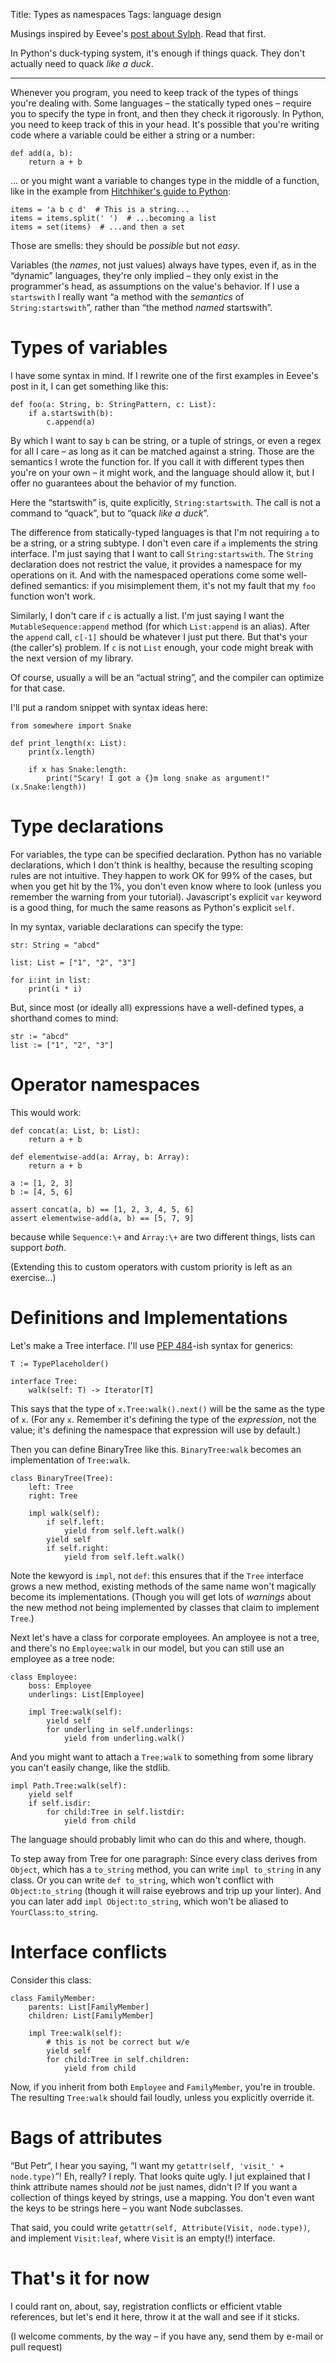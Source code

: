 Title: Types as namespaces
Tags: language design


Musings inspired by Eevee's [post about Sylph](http://eev.ee/blog/2015/02/28/sylph-the-programming-language-i-want/).
Read that first.

In Python's duck-typing system, it's enough if things quack.
They don't actually need to quack *like a duck*.

<!-- PELICAN_END_SUMMARY -->

 * * *

Whenever you program, you need to keep track of the types of things you're dealing with.
Some languages – the statically typed ones – require you to specify the type in front, and then they check it rigorously.
In Python, you need to keep track of this in your head.
It's possible that you're writing code where a variable could be either a string or a number:

    def add(a, b):
        return a + b

... or you might want a variable to changes type in the middle of a function,
like in the example from [Hitchhiker's guide to Python](http://docs.python-guide.org/en/latest/writing/structure/#dynamic-typing):

    items = 'a b c d'  # This is a string...
    items = items.split(' ')  # ...becoming a list
    items = set(items)  # ...and then a set

Those are smells: they should be *possible* but not *easy*.

Variables (the *names*, not just values) always have types, even if,
as in the “dynamic” languages, they're only implied – they only exist in the
programmer's head, as assumptions on the value's behavior.
If I use a `startswith` I really want “a method with the *semantics* of `String:startswith`”,
rather than “the method *named* startswith”.

# Types of variables

I have some syntax in mind. If I rewrite one of the first examples in
Eevee's post in it, I can get something like this:

    def foo(a: String, b: StringPattern, c: List):
        if a.startswith(b):
            c.append(a)

By which I want to say `b` can be string, or a tuple of strings,
or even a regex for all I care – as long as it can be matched against a string.
Those are the semantics I wrote the function for.
If you call it with different types then you're on your own – it might work,
and the language should allow it, but I offer no guarantees about the behavior of my function.

Here the “startswith” is, quite explicitly, `String:startswith`.
The call is not a command to “quack”, but to “quack *like a duck*”.

The difference from statically-typed languages is that I'm not requiring `a` to be
a string, or a string subtype.
I don't even care if `a` implements the string interface.
I'm just saying that I want to call `String:startswith`.
The `String` declaration does not restrict the value, it provides a namespace for my operations on it.
And with the namespaced operations come some well-defined semantics: if you misimplement them,
it's not my fault that my `foo` function won't work.

Similarly, I don't care if `c` is actually a list. I'm just saying I want the
`MutableSequence:append` method (for which `List:append` is an alias).
After the `append` call, `c[-1]` should be whatever I just put there.
But that's your (the caller's) problem. If `c` is not `List` enough,
your code might break with the next version of my library.

Of course, usually `a` will be an “actual string”, and the compiler can
optimize for that case.

I'll put a random snippet with syntax ideas here:

    from somewhere import Snake

    def print_length(x: List):
        print(x.length)

        if x has Snake:length:
            print("Scary! I got a {}m long snake as argument!"(x.Snake:length))

# Type declarations

For variables, the type can be specified declaration.
Python has no variable declarations, which I don't think is healthy, because the
resulting scoping rules are not intuitive. They happen to work OK for 99%
of the cases, but when you get hit by the 1%, you don't even know where to look
(unless you remember the warning from your tutorial).
Javascript's explicit `var` keyword is a good thing, for much the same reasons as Python's
explicit `self`.

In my syntax, variable declarations can specify the type:

    str: String = "abcd"

    list: List = ["1", "2", "3"]

    for i:int in list:
        print(i * i)

But, since most (or ideally all) expressions have a well-defined types, a shorthand comes to mind:

    str := "abcd"
    list := ["1", "2", "3"]

# Operator namespaces

This would work:

    def concat(a: List, b: List):
        return a + b

    def elementwise-add(a: Array, b: Array):
        return a + b

    a := [1, 2, 3]
    b := [4, 5, 6]

    assert concat(a, b) == [1, 2, 3, 4, 5, 6]
    assert elementwise-add(a, b) == [5, 7, 9]

because while `Sequence:\+` and `Array:\+` are two different things,
lists can support *both*.

(Extending this to custom operators with custom priority is left as an exercise...)

# Definitions and Implementations

Let's make a Tree interface.
I'll use [PEP 484](https://www.python.org/dev/peps/pep-0484/)-ish syntax for generics:

    T := TypePlaceholder()

    interface Tree:
        walk(self: T) -> Iterator[T]

This says that the type of `x.Tree:walk().next()` will be the same as the
type of `x`.
(For any `x`. Remember it's defining the type of the *expression*, not the value;
it's defining the namespace that expression will use by default.)

Then you can define BinaryTree like this.
`BinaryTree:walk` becomes an implementation of `Tree:walk`.

    class BinaryTree(Tree):
        left: Tree
        right: Tree

        impl walk(self):
            if self.left:
                yield from self.left.walk()
            yield self
            if self.right:
                yield from self.left.walk()

Note the kewyord is `impl`, not `def`: this ensures that if the `Tree` interface
grows a new method, existing methods of the same name won't magically become
its implementations.
(Though you will get lots of *warnings* about the new method not being implemented
by classes that claim to implement `Tree`.)

Next let's have a class for corporate employees.
An amployee is not a tree, and there's no `Employee:walk` in our model,
but you can still use an employee as a tree node:

    class Employee:
        boss: Employee
        underlings: List[Employee]

        impl Tree:walk(self):
            yield self
            for underling in self.underlings:
                yield from underling.walk()

And you might want to attach a `Tree:walk` to something from some library you
can't easily change, like the stdlib.

    impl Path.Tree:walk(self):
        yield self
        if self.isdir:
            for child:Tree in self.listdir:
                yield from child

The language should probably limit who can do this and where, though.

To step away from Tree for one paragraph:
Since every class derives from `Object`, which has a `to_string` method,
you can write `impl to_string` in any class.
Or you can write `def to_string`, which won't conflict with `Object:to_string`
(though it will raise eyebrows and trip up your linter).
And you can later add `impl Object:to_string`, which won't be aliased to
`YourClass:to_string`.

# Interface conflicts

Consider this class:

    class FamilyMember:
        parents: List[FamilyMember]
        children: List[FamilyMember]

        impl Tree:walk(self):
            # this is not be correct but w/e
            yield self
            for child:Tree in self.children:
                yield from child

Now, if you inherit from both `Employee` and `FamilyMember`, you're in trouble.
The resulting `Tree:walk` should fail loudly, unless you explicitly override it.

# Bags of attributes

“But Petr“, I hear you saying, “I want my `getattr(self, 'visit_' + node.type)`”!
Eh, really? I reply. That looks quite ugly.
I jut explained that I think attribute names should *not* be just names, didn't I?
If you want a collection of things keyed by strings, use a mapping.
You don't even want the keys to be strings here – you want Node subclasses.

That said, you could write `getattr(self, Attribute(Visit, node.type))`,
and implement `Visit:leaf`, where `Visit` is an empty(!) interface.

# That's it for now

I could rant on, about, say, registration conflicts or efficient vtable
references, but let's end it here, throw it at the wall and see if it sticks.


(I welcome comments, by the way – if you have any, send them by e-mail or pull request)

